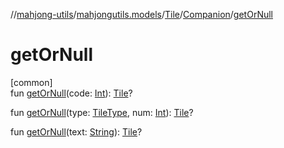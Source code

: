 //[mahjong-utils](../../../../index.md)/[mahjongutils.models](../../index.md)/[Tile](../index.md)/[Companion](index.md)/[getOrNull](get-or-null.md)

# getOrNull

[common]\
fun [getOrNull](get-or-null.md)(code: [Int](https://kotlinlang.org/api/latest/jvm/stdlib/kotlin/-int/index.html)): [Tile](../index.md)?

fun [getOrNull](get-or-null.md)(type: [TileType](../../-tile-type/index.md), num: [Int](https://kotlinlang.org/api/latest/jvm/stdlib/kotlin/-int/index.html)): [Tile](../index.md)?

fun [getOrNull](get-or-null.md)(text: [String](https://kotlinlang.org/api/latest/jvm/stdlib/kotlin/-string/index.html)): [Tile](../index.md)?
